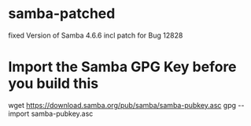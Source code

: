 # samba-patched
fixed Version of Samba 4.6.6 incl patch for Bug 12828

# Import the Samba GPG Key before you build this

wget https://download.samba.org/pub/samba/samba-pubkey.asc
gpg --import samba-pubkey.asc
